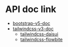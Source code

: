 # API doc link

  - [bootstrap-v5-doc](https://github.com/Gdj/api_doc/blob/main/bootstrap-v5-doc.md)
  - [tailwindcss-v3-doc](https://github.com/Gdj/api_doc/blob/main/tailwindcss-v3-doc.md)
    + [tailwindcss-daisui](https://github.com/Gdj/api_doc/blob/main/tailwindcss-daisui.md)
    + [tailwindcss-flowbite](https://github.com/Gdj/api_doc/blob/main/tailwindcss-flowbite.md)